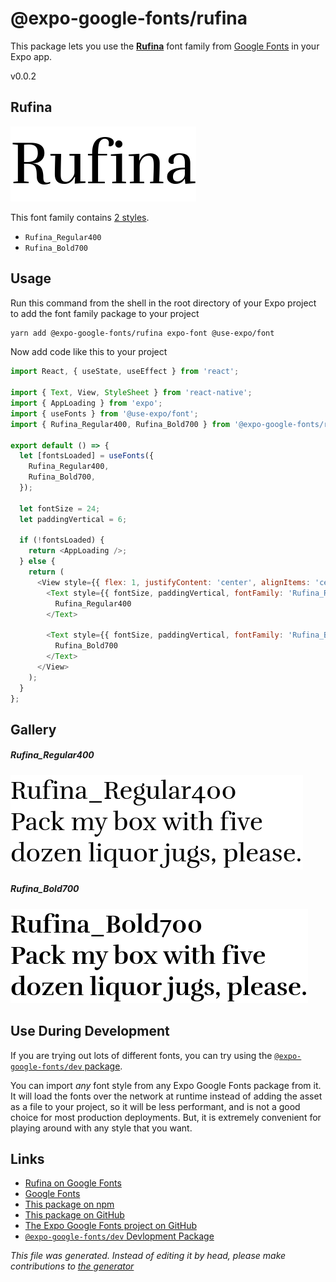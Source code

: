 # @expo-google-fonts/rufina

This package lets you use the [**Rufina**](https://fonts.google.com/specimen/Rufina) font family from [Google Fonts](https://fonts.google.com/) in your Expo app.

v0.0.2

## Rufina

![Rufina](./font-family.png)

This font family contains [2 styles](#gallery).

- `Rufina_Regular400`
- `Rufina_Bold700`

## Usage

Run this command from the shell in the root directory of your Expo project to add the font family package to your project
```sh
yarn add @expo-google-fonts/rufina expo-font @use-expo/font
```

Now add code like this to your project
```js
import React, { useState, useEffect } from 'react';

import { Text, View, StyleSheet } from 'react-native';
import { AppLoading } from 'expo';
import { useFonts } from '@use-expo/font';
import { Rufina_Regular400, Rufina_Bold700 } from '@expo-google-fonts/rufina';

export default () => {
  let [fontsLoaded] = useFonts({
    Rufina_Regular400,
    Rufina_Bold700,
  });

  let fontSize = 24;
  let paddingVertical = 6;

  if (!fontsLoaded) {
    return <AppLoading />;
  } else {
    return (
      <View style={{ flex: 1, justifyContent: 'center', alignItems: 'center' }}>
        <Text style={{ fontSize, paddingVertical, fontFamily: 'Rufina_Regular400' }}>
          Rufina_Regular400
        </Text>

        <Text style={{ fontSize, paddingVertical, fontFamily: 'Rufina_Bold700' }}>
          Rufina_Bold700
        </Text>
      </View>
    );
  }
};

```

## Gallery

##### Rufina_Regular400
![Rufina_Regular400](./13bca1c6fdd801a76033b1400e39b72e91e0afb66bbfe9c7949ba573a2fef8dd.ttf.png)

##### Rufina_Bold700
![Rufina_Bold700](./dde1bdffc799ca56ee0f9a9f0386b734acc2abff4459d9ac91da48b589078fb6.ttf.png)


## Use During Development

If you are trying out lots of different fonts, you can try using the [`@expo-google-fonts/dev` package](https://www.npmjs.com/package/@expo-google-fonts/dev).

You can import *any* font style from any Expo Google Fonts package from it. It will load the fonts
over the network at runtime instead of adding the asset as a file to your project, so it will be 
less performant, and is not a good choice for most production deployments. But, it is extremely convenient
for playing around with any style that you want.

## Links

- [Rufina on Google Fonts](https://fonts.google.com/specimen/Rufina)
- [Google Fonts](https://fonts.google.com/)
- [This package on npm](https://www.npmjs.com/package/@expo-google-fonts/rufina)
- [This package on GitHub](https://github.com/expo/google-fonts/tree/master/font-packages/rufina)
- [The Expo Google Fonts project on GitHub](https://github.com/expo/google-fonts)
- [`@expo-google-fonts/dev` Devlopment Package](https://github.com/expo/google-fonts/tree/master/font-packages/dev)


*This file was generated. Instead of editing it by head, please make contributions to [the generator](https://github.com/expo/google-fonts/tree/master/packages/generator)*
